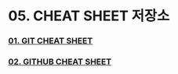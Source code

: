 # 05. CHEAT SHEET 저장소
### [01. GIT CHEAT SHEET](https://github.com/9dongb/My-OSS/blob/main/05.%20Cheat%20Sheet/GIT%20CHEAT%20SHEET.pdf)
### [02. GITHUB CHEAT SHEET](https://github.com/9dongb/My-OSS/blob/main/05.%20Cheat%20Sheet/GITHUB%20CHEAT%20SHEET.pdf)
